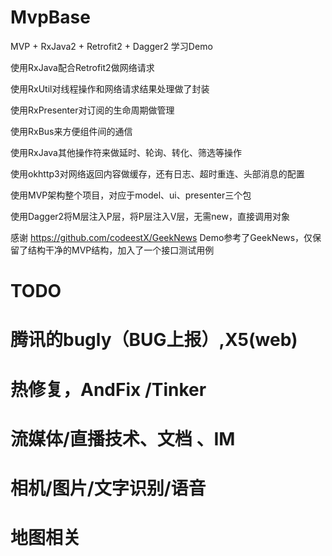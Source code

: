 # MvpBase

MVP + RxJava2 + Retrofit2 + Dagger2 学习Demo

使用RxJava配合Retrofit2做网络请求

使用RxUtil对线程操作和网络请求结果处理做了封装

使用RxPresenter对订阅的生命周期做管理

使用RxBus来方便组件间的通信

使用RxJava其他操作符来做延时、轮询、转化、筛选等操作

使用okhttp3对网络返回内容做缓存，还有日志、超时重连、头部消息的配置

使用MVP架构整个项目，对应于model、ui、presenter三个包

使用Dagger2将M层注入P层，将P层注入V层，无需new，直接调用对象


感谢  https://github.com/codeestX/GeekNews
Demo参考了GeekNews，仅保留了结构干净的MVP结构，加入了一个接口测试用例

# TODO

# 腾讯的bugly（BUG上报）,X5(web)
# 热修复，AndFix /Tinker
# 流媒体/直播技术、文档 、IM
# 相机/图片/文字识别/语音
# 地图相关
